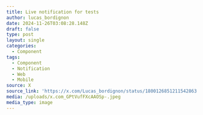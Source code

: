 ```yaml
---
title: Live notification for tests
author: lucas_bordignon
date: 2024-11-26T03:08:28.148Z
draft: false
type: post
layout: single
categories:
  - Component
tags:
  - Component
  - Notification
  - Web
  - Mobile
source: X
source_link: 'https://x.com/Lucas_bordignon/status/1800126851211542863'
media: /uploads/x.com_GPtVufFXcAAOSp-.jpeg
media_type: image
---
```


